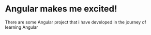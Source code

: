 # Angular makes me excited! 
There are some Angular project that i have developed in the journey of learning Angular 
